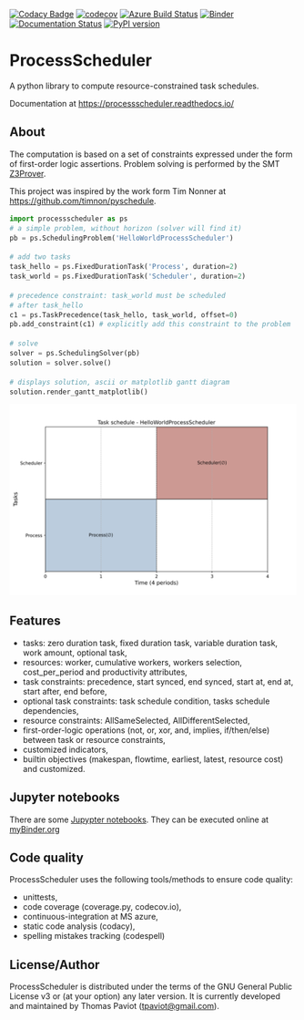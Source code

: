 [![Codacy Badge](https://app.codacy.com/project/badge/Grade/7221205f866145bfa4f18c08bd96e71f)](https://www.codacy.com/gh/tpaviot/ProcessScheduler/dashboard?utm_source=github.com&amp;utm_medium=referral&amp;utm_content=tpaviot/ProcessScheduler&amp;utm_campaign=Badge_Grade)
[![codecov](https://codecov.io/gh/tpaviot/ProcessScheduler/branch/master/graph/badge.svg?token=9HI1FPJUDL)](https://codecov.io/gh/tpaviot/ProcessScheduler)
[![Azure Build Status](https://dev.azure.com/tpaviot/ProcessScheduler/_apis/build/status/tpaviot.ProcessScheduler?branchName=master)](https://dev.azure.com/tpaviot/ProcessScheduler/_build?definitionId=9)
[![Binder](https://mybinder.org/badge_logo.svg)](https://mybinder.org/v2/gh/tpaviot/ProcessScheduler/HEAD?filepath=examples-notebooks)
[![Documentation Status](https://readthedocs.org/projects/processscheduler/badge/?version=latest)](https://processscheduler.readthedocs.io/en/latest/?badge=latest)
[![PyPI version](https://badge.fury.io/py/ProcessScheduler.svg)](https://badge.fury.io/py/ProcessScheduler)

# ProcessScheduler
A python library to compute resource-constrained task schedules.

Documentation at https://processscheduler.readthedocs.io/

## About
The computation is based on a set of constraints expressed under the form of first-order logic assertions. Problem solving is performed by the SMT [Z3Prover](https://github.com/Z3Prover/z3).

This project was inspired by the work form Tim Nonner at https://github.com/timnon/pyschedule.

```python
import processscheduler as ps
# a simple problem, without horizon (solver will find it)
pb = ps.SchedulingProblem('HelloWorldProcessScheduler')

# add two tasks
task_hello = ps.FixedDurationTask('Process', duration=2)
task_world = ps.FixedDurationTask('Scheduler', duration=2)

# precedence constraint: task_world must be scheduled
# after task_hello
c1 = ps.TaskPrecedence(task_hello, task_world, offset=0)
pb.add_constraint(c1) # explicitly add this constraint to the problem

# solve
solver = ps.SchedulingSolver(pb)
solution = solver.solve()

# displays solution, ascii or matplotlib gantt diagram
solution.render_gantt_matplotlib()
```

![png](examples-notebooks/pics/hello_world_gantt.svg)

## Features

*   tasks: zero duration task, fixed duration task, variable duration task, work amount, optional task,
*   resources: worker, cumulative workers, workers selection, cost_per_period and productivity attributes,
*   task constraints: precedence, start synced, end synced, start at, end at, start after, end before,
*   optional task constraints: task schedule condition, tasks schedule dependencies,
*   resource constraints: AllSameSelected, AllDifferentSelected,
*   first-order-logic operations (not, or, xor, and, implies, if/then/else) between task or resource constraints,
*   customized indicators,
*   builtin objectives (makespan, flowtime, earliest, latest, resource cost) and customized.

## Jupyter notebooks

There are some [Jupypter notebooks](https://github.com/tpaviot/ProcessScheduler/tree/master/example-notebooks). They can be executed online at [myBinder.org](https://mybinder.org/v2/gh/tpaviot/ProcessScheduler/HEAD?filepath=example-notebooks)

## Code quality

ProcessScheduler uses the following tools/methods to ensure code quality:

*   unittests,
*   code coverage (coverage.py, codecov.io),
*   continuous-integration at MS azure,
*   static code analysis (codacy),
*   spelling mistakes tracking (codespell)

## License/Author

ProcessScheduler is distributed under the terms of the GNU General Public License v3 or (at your option) any later version. It is currently developed and maintained by Thomas Paviot (tpaviot@gmail.com).
